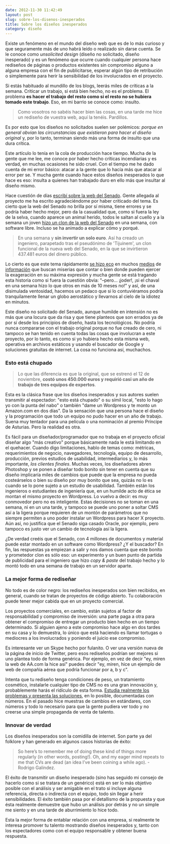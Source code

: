 ```yaml
---
date: 2012-11-30 11:42:49
layout: post
slug: sobre-los-disenos-inesperados
title: Sobre los diseños inesperados
category: diseño
---
```


Existe un fenómeno en el mundo del diseño web que es de lo más curioso y que seguramente más de uno habrá leído o realizado sin darse cuenta. Se le conoce como *unsolicited design* (diseño no solicitado, diseño inesperado) y es un fenómeno que ocurre cuando cualquier persona hace rediseños de páginas o productos existentes sin compromiso alguno a alguna empresa con el fin de publicitarse, esperar algún tipo de retribución o simplemente para herir la sensibilidad de los involucrados en el proyecto.

Si estás habituado al mundillo de los blogs, leerás miles de críticas a la semana. Criticar un trabajo, si está bien hecho, no es el problema. El problema **es hacer el trabajo del resto como si el resto no se hubiera tomado este trabajo**. Eso, en mi barrio se conoce como: insulto.

> Como vosotros no sabéis hacer bien las cosas, en una tarde me hice un rediseño de vuestra web, aquí la tenéis. Pardillos.

Es por esto que los diseños no solicitados suelen ser polémicos: *porque en general obvian las circunstancias que existieron para hacer el diseño original* y, por lo tanto, terminan siendo más una forma de insulto que una dura crítica.

Este artículo lo tenía en la cola de producción hace tiempo. Mucha de la gente que me lee, me conoce por haber hecho críticas incendiarias y es verdad, en muchas ocasiones he sido cruel. Con el tiempo me he dado cuenta de mi error básico: atacar a la gente que lo hacía más que atacar al error per se. Y mucha gente cuando hace estos diseños inesperados lo que hace es eso: insulta a quienes han trabajado duro en ello más que insultar al diseño mismo.

Hace cuestión de días [escribí sobre la web del Senado](/2012/11/17/un-sitio-web-de-500-mil-euros/). Gente allegada al proyecto me ha escrito agradeciéndome por haber criticado del tema. Es cierto que la web del Senado no brilla por sí misma, tiene errores y se podría haber hecho mejor, pero da la casualidad que, como si fuera la ley de la selva, cuando aparece un animal herido, todos le saltan al cuello y a la semana un joven [hizo un clon de la web del Senado](http://www.zainder.com/temporal/senado/) en una semana, con software libre. Incluso se ha animado a explicar cómo y porqué.

> En una semana y **sin invertir un solo euro**. Así ha creado un ingeniero, parapetado tras el pseudónimo de 'Tijuinem', un clon funcional de la nueva web del Senado, en la que se invirtieron 437.481 euros del dinero público.

Lo cierto es que este tema rápidamente [se hizo eco](http://www.20minutos.es/noticia/1656388/0/ingeniero/clon/web-del-senado/) en muchos [medios](http://www.elconfidencial.com/tecnologia/2012/11/26/crean-a-coste-cero-un-clon-funcional-de-la-web-del-senado-3693/) de [información](http://elpais.com/tecnologia/2012/11/28/actualidad/1354095742_842570.html) que buscan miserias que contar o bien donde pueden ejercer la exageración en su máxima expresión y mucha gente se está tragando esta historia como si fuera la cuestión obvia: "–pero… ¡joder!, ¡si el chaval en una semana hizo lo que otros en más de 10 meses no!" y así, de una disimulada ventosidad, hacemos un pedaco que si lo contuviéramos podría tranquilamente llenar un globo aerostático y llevarnos al cielo de la idiotez en minutos.

Este diseño no solicitado del Senado, aunque humilde en intensión no es más que una locura que da risa y que tiene planteos que son errados ya de por sí desde los principios de diseño, hasta los tecnológicos. No podría nunca compararse con el trabajo original porque no fue creado de cero, ni tampoco se han tenido en cuenta todas las cosas que involucran a este proyecto, por lo tanto, es como si yo hubiera hecho esta misma web, operativa en archivos estáticos y usando el buscador de Google y soluciones gratuitas de internet. La cosa no funciona así, muchachos.

### Esto está chupado

> Lo que las diferencia es que la original, que se estrenó el 12 de noviembre, **costó unos 450.000 euros y requirió casi un año de trabajo de tres equipos de expertos**.

Esta es la clásica frase que los diseños inesperados y sus autores suelen transmitir al espectador: "esto está chupado" o su símil local, "esto lo hago yo con la punta del nabo" o también "dame un Wordpress y te monto un Amazon.com en dos días". Da la sensación que una persona hace el diseño y la programación que todo un equipo no pudo hacer en un año de trabajo. Suena muy tentador para una película o una nominación al premio Príncipe de Asturias. Pero la realidad es otra.

Es fácil para un diseñador/programador que no trabaja en el proyecto oficial  diseñar algo "más creativo" porque básicamente nada le está limitando en el quehacer. Cuando digo limitaciones, hablo de temas como: métricas, requerimientos de negocio, navegadores, tecnología, equipo de desarrollo, producción, previos estudios de usabilidad, intermediarios y, lo más importante, *los clientes finales*. Muchas veces, los diseñadores abren Photoshop y se ponen a diseñar todo bonito sin tener en cuenta que su diseño implicaría miles de cambios que puede que la empresa no pueda costeárselos o bien su diseño por muy bonito que sea, quizás no lo es cuando se lo pone sujeto a un estudio de usabilidad. También están los ingenieros o estudiantes de ingeniería que, en un humilde acto de ética se montan el mismo proyecto en Wordpress. Lo vuelvo a decir: es muy conmovedor pero no es inteligente. Estas decisiones no se toman en una semana, ni en un una tarde, y tampoco se puede uno poner a soltar CMS así a la ligera porque requieren de un montón de parámetros que no siempre permiten a uno poder instalar un Wordpress para hacer X proyecto. Aún así, no justifica que el Senado siga casado Oracle, por ejemplo, pero tampoco es justo ver un cambio de tecnología así la ligera.

¿De verdad creéis que el Senado, con 4 millones de documentos y material puede estar montado en un software como Wordpress? ¿Y el buscador? En fin, las respuestas ya empiezan a salir y nos damos cuenta que este bonito y prometedor clon es sólo eso: un experimento y un buen punto de partida de publicidad para el ingeniero que hizo *copy & paste* del trabajo hecho y lo montó todo en una semana de trabajo en un servidor aparte.

### La mejor forma de rediseñar

No todo es de color negro: los rediseños inesperados son bien recibidos, en general, cuando se tratan de proyectos de código abierto. Tu colaboración puede tener mejor cabida que en un proyecto comercial.

Los proyectos comerciales, en cambio, están sujetos al factor de responsabilidad y compromiso de inversión: una parte paga a otra para obtener el compromiso de entregar un producto bien hecho en un tiempo determinado. Si alguien ajeno a este compromiso hace algo en dos tardes en su casa y lo demuestra, lo único que está haciendo es llamar tortugas o mediocres a los involucrados y poniendo el juicio ese compromiso.

Es interesante ver un Skype hecho por fulanito. O ver una versión nueva de la página de inicio de Twitter, pero esos rediseños podrían ser mejores si uno plantea todo de forma genérica. Por ejemplo, en vez de decir "ey, miren la web de AA.com la hice así" puedes decir "ey, miren, hice un ejemplo de web de compañía aérea que podría funcionar por a, b y c".

Intenta que tu rediseño tenga condiciones de peso, un tratamiento cosmético, instalarle cualquier tipo de CMS no es una gran innovación y, probablemente harás el ridículo de esta forma. [Estudia realmente los problemas y presenta las soluciones](http://www.rodrigogalindez.com/archivos/realigning-the-new-twitter/), en lo posible, documentadas con números. En el pasado hice muestras de cambios en estándares, con números y todo lo necesario para que la gente pudiera ver todo y no creerse una simple propaganda de venta de talento.

### Innovar de verdad

Los diseños inesperados son la comidilla de internet. Son parte ya del folklore y han generado en algunos casos historias de éxito:

> So here’s to remember me of doing these kind of things more regularly (in other words, posting!). Oh, and my eager mind repeats to me that CVs are dead (an idea I’ve been coining a while ago). -Rodrigo Galindez.

El éxito de transmitir un diseño inesperado (sino has seguido mi consejo de hacerlo como si se tratara de un genérico) está en ser lo más objetivo posible con el análisis y ser amigable en el trato si incluye alguna referencia, directa o indirecta con el equipo, todo sin llegar a herir sensibilidades. El éxito también pasa por el detallismo de la propuesta y que ésta realmente demuestre que hubo un análisis por detrás y no un simple me siento y en una tarde de aburrimiento lo hice todo.

Esta la mejor forma de entablar relación con una empresa, si realmente te interesa promover tu talento mostrando diseños inesperados y, tanto con los espectadores como con el equipo responsable y obtener buena respuesta.
